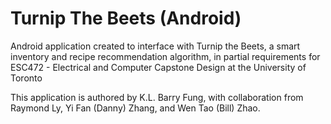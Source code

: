 # Turnip The Beets (Android)

 Android application created to interface with Turnip the Beets, a smart inventory and recipe recommendation algorithm, in partial requirements for ESC472 - Electrical and Computer Capstone Design at the University of Toronto
 
 This application is authored by K.L. Barry Fung, with collaboration from Raymond Ly, Yi Fan (Danny) Zhang, and Wen Tao (Bill) Zhao.
